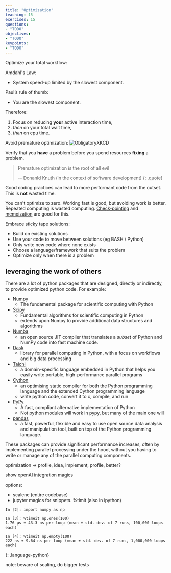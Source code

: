 ```yaml
---
title: "Optimization"
teaching: 15
exercises: 15
questions:
- "TODO"
objectives:
- "TODO"
keypoints:
- "TODO"
---
```


Optimize your total workflow:

Amdahl's Law: 
- System speed-up limited by the slowest component.

Paul’s rule of thumb: 
- You are the slowest component.

Therefore: 
1. Focus on reducing **your** active interaction time,
2. *then* on your total wait time, 
2. *then* on cpu time.

Avoid premature optimization:
![ObligatoryXKCD](https://imgs.xkcd.com/comics/is_it_worth_the_time.png)

Verify that you **have** a problem before you spend resources **fixing** a problem.


> Premature optimization is the root of all evil
> 
> -- Donanld Knuth (in the context of software development)
{: .quote}

Good coding practices can lead to more performant code from the outset.
This is **not** wasted time.

You can't optimize to zero.
Working fast is good, but avoiding work is better.
Repeated computing is wasted computing.
[Check-pointing](https://hpc-unibe-ch.github.io/slurm/checkpointing.html) and [memoization](https://en.wikipedia.org/wiki/Memoization) are good for this.

Embrace sticky tape solutions:
- Build on existing solutions
- Use your code to move between solutions (eg BASH / Python)
- Only write new code where none exists
- Choose a language/framework that suits the problem
- Optimize only when there is a problem 


## leveraging the work of others
There are a lot of python packages that are designed, directly or indirectly, to provide optimized python code.
For example:
- [Numpy](https://numpy.org/)
  - The fundamental package for scientific computing with Python
- [Scipy](https://scipy.org/)
  - Fundamental algorithms for scientific computing in Python
  - extends upon Numpy to provide additional data structures and algorithms
- [Numba](https://numba.pydata.org/)
  - an open source JIT compiler that translates a *subset* of Python and NumPy code into fast machine code.
- [Dask](https://www.dask.org/)
  - library for parallel computing in Python, with a focus on workflows and big data processing
- [Taichi](https://www.taichi-lang.org/)
  - a domain-specific language embedded in Python that helps you easily write portable, high-performance parallel programs
- [Cython](https://cython.org/)
  - an optimising static compiler for both the Python programming language and the extended Cython programming language
  - write python code, convert it to c, compile, and run
- [PyPy](https://www.pypy.org/)
  - A fast, compliant alternative implementation of Python
  - Not python modules will work in pypy, but many of the main one will
- [pandas](https://pandas.pydata.org/)
  - a fast, powerful, flexible and easy to use open source data analysis and manipulation tool, built on top of the Python programming language.

These packages can provide significant performance increases, often by implementing parallel processing under the hood, without you having to write or manage any of the parallel computing components.

optimization -> profile, idea, implement, profile, better?

show openAI integration magics

options:
- scalene (entire codebase)
- jupyter magics for snippets. %timit (also in ipython)

~~~
In [2]: import numpy as np

In [3]: %timeit np.ones(100)
1.76 µs ± 43.3 ns per loop (mean ± std. dev. of 7 runs, 100,000 loops each)

In [4]: %timeit np.empty(100)
222 ns ± 9.64 ns per loop (mean ± std. dev. of 7 runs, 1,000,000 loops each)
~~~
{: .language-python}

note: beware of scaling, do bigger tests